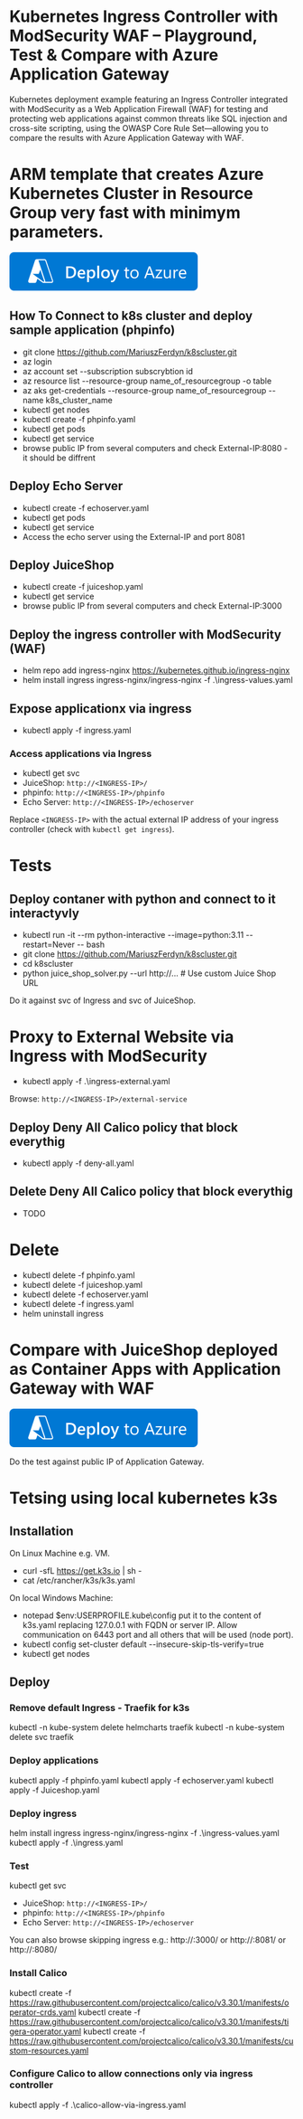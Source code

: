 # Kubernetes Ingress Controller with ModSecurity WAF – Playground, Test & Compare with Azure Application Gateway

Kubernetes deployment example featuring an Ingress Controller integrated with ModSecurity as a Web Application Firewall (WAF) for testing and protecting web applications against common threats like SQL injection and cross-site scripting, using the OWASP Core Rule Set—allowing you to compare the results with Azure Application Gateway with WAF.

# ARM template that creates Azure Kubernetes Cluster in Resource Group very fast with minimym parameters.


[![Deploy To Azure](https://raw.githubusercontent.com/Azure/azure-quickstart-templates/master/1-CONTRIBUTION-GUIDE/images/deploytoazure.svg?sanitize=true)](https://portal.azure.com/#create/Microsoft.Template/uri/https%3A%2F%2Fraw.githubusercontent.com%2FMariuszFerdyn%2Fk8scluster%2Fmaster%2Fk8s-2.json)



## How To Connect to k8s cluster and deploy sample application (phpinfo)
- git clone https://github.com/MariuszFerdyn/k8scluster.git
- az login
- az account set --subscription subscrybtion id
- az resource list --resource-group name_of_resourcegroup -o table
- az aks get-credentials --resource-group name_of_resourcegroup --name k8s_cluster_name
- kubectl get nodes
- kubectl create -f phpinfo.yaml
- kubectl get pods
- kubectl get service
- browse public IP from several computers and check External-IP:8080 - it should be diffrent

## Deploy Echo Server
- kubectl create -f echoserver.yaml
- kubectl get pods
- kubectl get service
- Access the echo server using the External-IP and port 8081


## Deploy JuiceShop 
- kubectl create -f juiceshop.yaml
- kubectl get service
- browse public IP from several computers and check External-IP:3000


## Deploy the ingress controller with ModSecurity (WAF)
- helm repo add ingress-nginx https://kubernetes.github.io/ingress-nginx
- helm install ingress ingress-nginx/ingress-nginx -f .\ingress-values.yaml


## Expose applicationx via ingress
- kubectl apply -f ingress.yaml

### Access applications via Ingress
- kubectl get svc
- JuiceShop:   `http://<INGRESS-IP>/`
- phpinfo:     `http://<INGRESS-IP>/phpinfo`
- Echo Server: `http://<INGRESS-IP>/echoserver`

Replace `<INGRESS-IP>` with the actual external IP address of your ingress controller (check with `kubectl get ingress`).

# Tests
## Deploy contaner with python and connect to it interactyvly
- kubectl run -it --rm python-interactive --image=python:3.11 --restart=Never -- bash
- git clone https://github.com/MariuszFerdyn/k8scluster.git
- cd k8scluster
- python juice_shop_solver.py --url http://...   # Use custom Juice Shop URL

Do it against svc of Ingress and svc of JuiceShop.

# Proxy to External Website via Ingress with ModSecurity
- kubectl apply -f .\ingress-external.yaml

Browse: `http://<INGRESS-IP>/external-service`


## Deploy Deny All Calico policy that block everythig
- kubectl apply -f deny-all.yaml

## Delete Deny All Calico policy that block everythig
- TODO



# Delete

- kubectl delete -f phpinfo.yaml
- kubectl delete -f juiceshop.yaml
- kubectl delete -f echoserver.yaml
- kubectl delete -f ingress.yaml
- helm uninstall ingress

# Compare with JuiceShop deployed as Container Apps with Application Gateway with WAF

[![Deploy To Azure](https://raw.githubusercontent.com/Azure/azure-quickstart-templates/master/1-CONTRIBUTION-GUIDE/images/deploytoazure.svg?sanitize=true)](https://portal.azure.com/#create/Microsoft.Template/uri/https%3A%2F%2Fraw.githubusercontent.com%2FMariuszFerdyn%2Fk8scluster%2Fmaster%2FJuiceShopContainerAppsWithWAF%2FmainTemplate.json)

Do the test against public IP of Application Gateway.

# Tetsing using local kubernetes k3s

## Installation
On Linux Machine e.g. VM.
- curl -sfL https://get.k3s.io | sh -
- cat /etc/rancher/k3s/k3s.yaml

On local Windows Machine:
- notepad $env:USERPROFILE\.kube\config
put it to the content of k3s.yaml replacing 127.0.0.1 with FQDN or server IP. Allow communication on 6443 port and all others that will be used (node port).
- kubectl config set-cluster default --insecure-skip-tls-verify=true
- kubectl get nodes

## Deploy

### Remove default Ingress - Traefik for k3s
kubectl -n kube-system delete helmcharts traefik
kubectl -n kube-system delete svc traefik

### Deploy applications

kubectl apply -f phpinfo.yaml
kubectl apply -f echoserver.yaml
kubectl apply -f Juiceshop.yaml

### Deploy ingress
helm install  ingress ingress-nginx/ingress-nginx -f .\ingress-values.yaml
kubectl apply -f .\ingress.yaml

### Test

kubectl get svc
- JuiceShop:   `http://<INGRESS-IP>/`
- phpinfo:     `http://<INGRESS-IP>/phpinfo`
- Echo Server: `http://<INGRESS-IP>/echoserver`

You can also browse skipping ingress e.g.: http://<INGRESS-IP>:3000/ or http://<INGRESS-IP>:8081/ or http://<INGRESS-IP>:8080/

### Install Calico
kubectl create -f https://raw.githubusercontent.com/projectcalico/calico/v3.30.1/manifests/operator-crds.yaml
kubectl create -f https://raw.githubusercontent.com/projectcalico/calico/v3.30.1/manifests/tigera-operator.yaml
kubectl create -f https://raw.githubusercontent.com/projectcalico/calico/v3.30.1/manifests/custom-resources.yaml

### Configure Calico to allow connections only via ingress controller
kubectl apply -f .\calico-allow-via-ingress.yaml